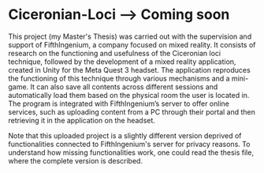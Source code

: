 # Ciceronian-Loci  --> Coming soon

This project (my Master's Thesis) was carried out with the supervision and support of FifthIngenium, a company focused on mixed reality. It consists of research on the functioning and usefulness of the Ciceronian loci technique, followed by the development of a mixed reality application, created in Unity for the Meta Quest 3 headset. The application reproduces the functioning of this technique through various mechanisms and a mini-game. It can also save all contents across different sessions and automatically load them based on the physical room the user is located in. The program is integrated with FifthIngenium’s server to offer online services, such as uploading content from a PC through their portal and then retrieving it in the application on the headset.

Note that this uploaded project is a slightly different version deprived of functionalities connected to FifthIngenium's server for privacy reasons. To understand how missing functionalities work, one could read the thesis file, where the complete version is described.
